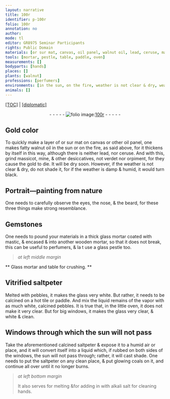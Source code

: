 ```yaml
---
layout: narrative
title: 100r
identifier: p-100r
folio: 100r
annotation: no
author:
mode: tl
editor: GR8975 Seminar Participants
rights: Public Domain
materials: [or sur mat, canvas, oil panel, walnut oil, lead, ceruse, massicot, mine, verdet, orpiment, gold, Gemstones, glass, mastic, wooden, Glass, saltpeter, pebbles, coals, alkali salt]
tools: [mortar, pestle, table, paddle, oven]
measurements: []
bodyparts: [hands]
places: []
plants: [walnut]
professions: [perfumers]
environments: [in the sun, on the fire, weather is not clear & dry, weather is damp & humid]
animals: []
---
```


<p><a href="{{ site.baseurl }}/translation/">[TOC]</a> | <a href="{{ site.baseurl }}/texts/p-100r_tc/" target="_blank">[diplomatic]</a></p><div class="folio" align="center">- - - - - <a href="http://gallica.bnf.fr/ark:/12148/btv1b10500001g/f205.image" target="_blank"><img src="https://cu-mkp.github.io/2017-workshop-edition/assets/photo-icon.png" alt="folio image: " style="display:inline-block; margin-bottom:-3px;"/>100r</a> - - - - - </div>  
  

## Gold color

 
To quickly make a layer of <span class="m">or <span class="del">sur</span> mat</span> on <span class="m">canvas</span> or other <span class="m">oil panel</span>, one makes fatty <span class="m"><span class="pa">walnut</span> oil</span> <span class="env">in the sun</span> or <span class="env">on the fire</span>, as said above, for it thickens by itself in this way, although there is neither <span class="m">lead</span>, nor <span class="m">ceruse</span>. And with this, grind <span class="m">massicot</span>, <span class="m">mine</span>, & other desiccatives, not <span class="m">verdet</span> nor <span class="m">orpiment</span>, for they cause the <span class="m">gold</span> to die. It will be dry soon. However, if the <span class="env"><span class="tmp">weather is not clear & dry</span></span>, do not shade it, for if the <span class="env"><span class="tmp">weather is damp & humid</span></span>, it would turn black.
 
 
  

## Portrait—painting from nature

 
One needs to carefully <span class="sn">observe</span> the eyes, the nose, & the beard, for these three things make strong resemblance.
 
 
  

## <span class="m">Gemstones</span>

 
One needs to pound your materials in a thick <span class="m">glass</span> <span class="tl">mortar</span> coated with <span class="m">mastic</span>, & encased & into another <span class="m">wooden</span> <span class="tl">mortar</span>, so that it does not break, this can be useful to <span class="pro">perfumers</span>, & <span class="del">la t</span> use a <span class="m">glass</span> <span class="tl">pestle</span> too.
 
 
> *at left middle margin*
> 
> 
>    

** <span class="m">Glass</span> <span class="tl">mortar</span> and <span class="tl">table</span> for crushing. **

 
 
  

## Vitrified <span class="m">saltpeter</span>

 
 Melted with <span class="m">pebbles</span>, it makes the <span class="m">glass</span> very white. But rather, it needs to be calcined on a hot tile or <span class="tl">paddle</span>. And mix the liquid remains of the vapor with as much white, calcined <span class="m">pebbles</span>. It is true that, in the little <span class="tl">oven</span>, it does not make it very clear. But for big windows, it makes the <span class="m">glass</span> very clear, & white & clean.
 
 
  

## Windows through which the sun will not pass

 
Take the aforementioned calcined <span class="m">saltpeter</span> & expose it to a humid air or place, and it will convert itself into a liquid which, if rubbed on both sides of the windows, the sun will not pass through; rather, it will cast shade. One needs to put the <span class="m">saltpeter</span> on any clean place, & put glowing <span class="m">coals</span> on it, and continue all over until it no longer burns.
 
> *at left bottom margin*
> 
> 
>   It also serves for melting &for adding in with <span class="m">alkali salt</span> for cleaning <span class="bp">hands</span>.
 
